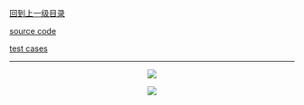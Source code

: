 [回到上一级目录](https://zhaochenyou.github.io/Way-to-Algorithm/Chapter-2/)

[source code](https://github.com/zhaochenyou/Way-to-Algorithm/blob/master/Chapter-2/src/AStarSearch.hpp)

[test cases](https://github.com/zhaochenyou/Way-to-Algorithm/blob/master/Chapter-2/src/AStarSearch.cpp)

----------
<p align="center"><img src="https://github.com/zhaochenyou/Way-to-Algorithm/raw/master/Chapter-2/res/AStarSearch1.png" /></p>
<p align="center"><img src="https://github.com/zhaochenyou/Way-to-Algorithm/raw/master/Chapter-2/res/AStarSearch2.png" /></p>

